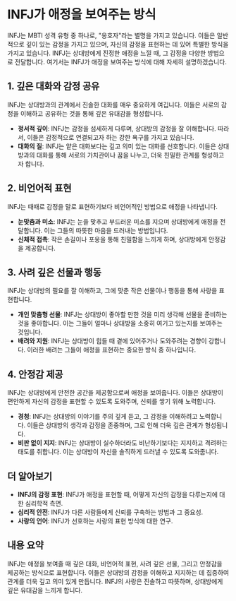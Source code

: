 # INFJ가 애정을 보여주는 방식

INFJ는 MBTI 성격 유형 중 하나로, "옹호자"라는 별명을 가지고 있습니다. 이들은 일반적으로 깊이 있는 감정을 가지고 있으며, 자신의 감정을 표현하는 데 있어 특별한 방식을 가지고 있습니다. INFJ는 상대방에게 진정한 애정을 느낄 때, 그 감정을 다양한 방법으로 전달합니다. 여기서는 INFJ가 애정을 보여주는 방식에 대해 자세히 설명하겠습니다.

## 1. 깊은 대화와 감정 공유

INFJ는 상대방과의 관계에서 진솔한 대화를 매우 중요하게 여깁니다. 이들은 서로의 감정을 이해하고 공유하는 것을 통해 깊은 유대감을 형성합니다. 

- **정서적 깊이**: INFJ는 감정을 섬세하게 다루며, 상대방의 감정을 잘 이해합니다. 따라서, 이들은 감정적으로 연결되고자 하는 강한 욕구를 가지고 있습니다.
- **대화의 질**: INFJ는 얕은 대화보다는 깊고 의미 있는 대화를 선호합니다. 이들은 상대방과의 대화를 통해 서로의 가치관이나 꿈을 나누고, 더욱 친밀한 관계를 형성하고자 합니다.

## 2. 비언어적 표현

INFJ는 때때로 감정을 말로 표현하기보다 비언어적인 방법으로 애정을 나타냅니다.

- **눈맞춤과 미소**: INFJ는 눈을 맞추고 부드러운 미소를 지으며 상대방에게 애정을 전달합니다. 이는 그들의 따뜻한 마음을 드러내는 방법입니다.
- **신체적 접촉**: 작은 손길이나 포옹을 통해 친밀함을 느끼게 하며, 상대방에게 안정감을 제공합니다.

## 3. 사려 깊은 선물과 행동

INFJ는 상대방의 필요를 잘 이해하고, 그에 맞춘 작은 선물이나 행동을 통해 사랑을 표현합니다.

- **개인 맞춤형 선물**: INFJ는 상대방이 좋아할 만한 것을 미리 생각해 선물을 준비하는 것을 좋아합니다. 이는 그들이 얼마나 상대방을 소중히 여기고 있는지를 보여주는 것입니다.
- **배려와 지원**: INFJ는 상대방이 힘들 때 곁에 있어주거나 도와주려는 경향이 강합니다. 이러한 배려는 그들이 애정을 표현하는 중요한 방식 중 하나입니다.

## 4. 안정감 제공

INFJ는 상대방에게 안전한 공간을 제공함으로써 애정을 보여줍니다. 이들은 상대방이 편안하게 자신의 감정을 표현할 수 있도록 도와주며, 신뢰를 쌓기 위해 노력합니다.

- **경청**: INFJ는 상대방의 이야기를 주의 깊게 듣고, 그 감정을 이해하려고 노력합니다. 이들은 상대방의 생각과 감정을 존중하며, 그로 인해 더욱 깊은 관계가 형성됩니다.
- **비판 없이 지지**: INFJ는 상대방이 실수하더라도 비난하기보다는 지지하고 격려하는 태도를 취합니다. 이는 상대방이 자신을 솔직하게 드러낼 수 있도록 도와줍니다.

## 더 알아보기

- **INFJ의 감정 표현**: INFJ가 애정을 표현할 때, 어떻게 자신의 감정을 다루는지에 대한 심리학적 측면.
- **심리적 안전**: INFJ가 다른 사람들에게 신뢰를 구축하는 방법과 그 중요성.
- **사랑의 언어**: INFJ가 선호하는 사랑의 표현 방식에 대한 연구.

## 내용 요약

INFJ는 애정을 보여줄 때 깊은 대화, 비언어적 표현, 사려 깊은 선물, 그리고 안정감을 제공하는 방식으로 표현합니다. 이들은 상대방의 감정을 이해하고 지지하는 데 집중하여 관계를 더욱 깊고 의미 있게 만듭니다. INFJ의 사랑은 진솔하고 따뜻하며, 상대방에게 깊은 유대감을 느끼게 합니다.